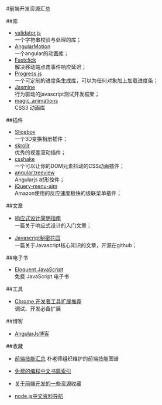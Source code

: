 #前端开发资源汇总

##库

+ [validator.js](https://github.com/chriso/validator.js)  
  一个字符串校验与处理的库；
+ [AngularMotion](http://mgcrea.github.io/angular-motion/)  
  一个angular的动画库；
+ [Fastclick](http://ftlabs.github.io/fastclick/)  
  解决移动端点击事件响应延迟；
+ [Progress.js](http://usablica.github.io/progress.js/)  
  一个可定制的进度条生成库，可以为任何对象加上加载进度条；
+ [Jasmine](http://jasmine.github.io/)  
  行为驱动的javascript测试开发框架；
+ [magic_animations](http://www.minimamente.com/example/magic_animations/)  
  CSS3 动画库

##插件

+ [Slicebox](https://github.com/codrops/Slicebox)  
  一个3D变换相册插件；
+ [skrollr](https://github.com/Prinzhorn/skrollr)  
  优秀的视差滚动插件；
+ [csshake](https://github.com/elrumordelaluz/csshake)  
  一个可以让你的DOM元素抖动的CSS动画插件；
+ [angular.treeview](https://github.com/eu81273/angular.treeview)  
  Angularjs 树形控件；
+ [jQuery-menu-aim](https://github.com/kamens/jQuery-menu-aim)  
  Amazon使用的反应速度极快的级联菜单插件；

##文章

+ [响应式设计简明指南](http://www.adamkaplan.me/grid/)  
  一篇关于响应式设计的入门文章；  

+ [Javascript秘密花园](http://bonsaiden.github.io/JavaScript-Garden/zh/)  
  一篇关于Javascript核心知识的文章，开源在github；

##电子书

+ [Eloquent JavaScript](http://eloquentjavascript.net/2nd_edition/preview/)  
  免费 JavaScript 电子书

##工具

+ [Chrome 开发者工具扩展推荐](https://developers.google.com/chrome-developer-tools/docs/extensions-gallery)  
  调试、开发必备扩展
  
##博客
+ [AngularJs博客](http://angularjs.blogspot.com/)

##收藏
+ [前端技能汇总](https://github.com/JacksonTian/fks/blob/master/README.md)
  朴老师组织维护的前端技能图谱

+ [免费的编程中文书籍索引](https://github.com/justjavac/free-programming-books-zh_CN/blob/master/README.md)

+ [关于前端开发的一些资源收藏](https://github.com/dypsilon/frontend-dev-bookmarks/blob/master/README.md)

+ [node.js中文资料导航](https://github.com/youyudehexie/node123/blob/master/README.md)
